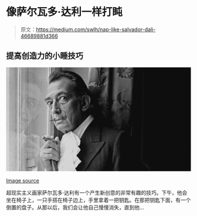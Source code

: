# 像萨尔瓦多·达利一样打盹

> 原文：<https://medium.com/swlh/nap-like-salvador-dali-46689881d366>

## 提高创造力的小睡技巧

![](img/2fd283a120ba90a883815ca5fded5fc5.png)

[Image source](http://mentalfloss.com/article/500759/25-outrageous-quotes-salvador-dali)

超现实主义画家萨尔瓦多·达利有一个产生新创意的非常有趣的技巧。下午，他会坐在椅子上，一只手搭在椅子边上，手里拿着一把钥匙。在那把钥匙下面，有一个倒置的盘子。从那以后，我们会让他自己慢慢消失，直到他…